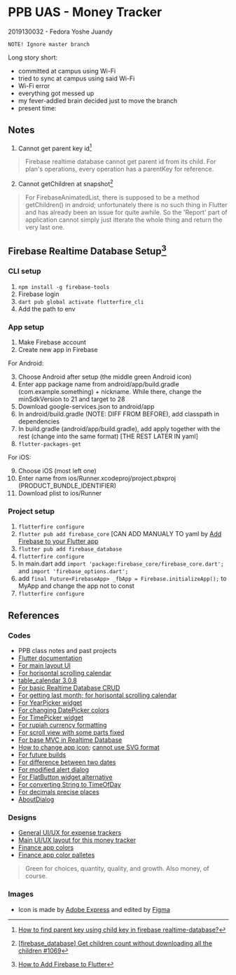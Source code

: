 # PPB UAS - Money Tracker

2019130032 - Fedora Yoshe Juandy

`NOTE! Ignore master branch`

Long story short:

- committed at campus using Wi-Fi
- tried to sync at campus using said Wi-Fi
- Wi-Fi error
- everything got messed up
- my fever-addled brain decided just to move the branch
- present time:

## Notes

1. Cannot get parent key id[^1]

> Firebase realtime database cannot get parent id from its child. For plan's operations, every operation has a parentKey for reference.

2. Cannot getChildren at snapshot[^2]

> For FirebaseAnimatedList, there is supposed to be a method getChildren() in android; unfortunately there is no such thing in Flutter and has already been an issue for quite awhile. So the 'Report' part of application cannot simply just itterate the whole thing and return the very last one.

## Firebase Realtime Database Setup[^3]

### CLI setup

1. `npm install -g firebase-tools`
2. Firebase login
3. `dart pub global activate flutterfire_cli`
4. Add the path to env

### App setup

1. Make Firebase account
2. Create new app in Firebase

For Android:

3. Choose Android after setup (the middle green Android icon)
4. Enter app package name from android/app/build.gradle (com.example.something) + nickname. While there, change the minSdkVersion to 21 and target to 28
5. Download google-services.json to android/app
6. In android/build.gradle (NOTE: DIFF FROM BEFORE), add classpath in dependencies
7. In build.gradle (android/app/build.gradle), add apply together with the rest (change into the same format) [THE REST LATER IN yaml]
8. `flutter-packages-get`

For iOS:

9. Choose iOS (most left one)
10. Enter name from ios/Runner.xcodeproj/project.pbxproj (PRODUCT_BUNDLE_IDENTIFIER)
11. Download plist to ios/Runner

### Project setup

1. `flutterfire configure`
2. `flutter pub add firebase_core` [CAN ADD MANUALY TO yaml by [Add Firebase to your Flutter app](https://firebase.google.com/docs/flutter/setup?platform=ios#available-plugins)
3. `flutter pub add firebase_database`
4. `flutterfire configure`
5. In main.dart add `import 'package:firebase_core/firebase_core.dart';` and `import 'firebase_options.dart';`
6. add `final Future<FirebaseApp> _fbApp = Firebase.initializeApp();` to MyApp and change the app not to const
7. `flutterfire configure`

## References

### Codes

- PPB class notes and past projects
- [Flutter documentation](https://docs.flutter.dev/)
- [For main layout UI](https://flutterawesome.com/budget-tracker-app-ui-with-flutter/)
- [For horisontal scrolling calendar](https://stackoverflow.com/questions/71690214/how-do-construct-a-horizontally-scrollable-calendar-in-my-appbar-with-flutter)
- [table_calendar 3.0.8 ](https://pub.dev/packages/table_calendar)
- [For basic Realtime Database CRUD](https://codingzest.com/firebase-realtime-database-crud-operations-for-flutter-project/)
- [For getting last month; for horisontal scrolling calendar](https://stackoverflow.com/questions/51420559/get-last-month-date-in-flutter-dart)
- [For YearPicker widget](https://stackoverflow.com/questions/51420559/get-last-month-date-in-flutter-dart)
- [For changing DatePicker colors](https://www.flutterbeads.com/change-date-picker-color-in-flutter/)
- [For TimePicker widget](https://www.youtube.com/watch?v=3wsIBoyKmdA)
- [For rupiah currency formatting](https://galangaji.medium.com/5-flutter-tutorial-cara-mudah-format-rupiah-pada-dart-c1711621e648)
- [For scroll view with some parts fixed](https://stackoverflow.com/questions/54027270/how-to-create-a-scroll-view-with-fixed-footer-with-flutter)
- [For base MVC in Realtime Database](https://www.kodeco.com/24346128-firebase-realtime-database-tutorial-for-flutter)
- [How to change app icon](https://stackoverflow.com/questions/53967670/flutter-launcher-icon-not-getting-changed); [cannot use SVG format](https://stackoverflow.com/questions/68243711/is-there-any-way-to-use-svg-as-app-icon-in-flutter)
- [For future builds](https://stackoverflow.com/questions/66100385/flutter-setstate-or-markneedsbuild-called-during-build-using-future-builde)
- [For difference between two dates](https://stackoverflow.com/questions/52713115/flutter-find-the-number-of-days-between-two-dates/67679455#67679455)
- [For modified alert dialog](https://medium.com/multiverse-software/alert-dialog-and-confirmation-dialog-in-flutter-8d8c160f4095)
- [For FlatButton widget alternative](https://stackoverflow.com/questions/66805535/flutter-flatbutton-is-deprecated-alternative-solution-with-width-and-height)
- [For converting String to TimeOfDay](https://stackoverflow.com/questions/53382971/how-to-convert-string-to-timeofday-in-flutter)
- [For decimals precise places](https://stackoverflow.com/questions/28419255/how-do-you-round-a-double-in-dart-to-a-given-degree-of-precision-after-the-decim)
- [AboutDialog](https://api.flutter.dev/flutter/material/AboutDialog-class.html)

### Designs

- [General UI/UX for expense trackers](https://dribbble.com/tags/expense_tracker)
- [Main UI/UX layout for this money tracker](https://www.behance.net/gallery/79266823/Budget-tracker-App-UI-kit)
- [Finance app colors](https://uxdesign.cc/3-colors-for-financial-applications-ec75c806e454)
- [Finance app color palletes](https://www.crazyegg.com/blog/color-palettes-financial/)

> Green for choices, quantity, quality, and growth. Also money, of course.

### Images

- Icon is made by <a href="https://express.adobe.com/express-apps/logo-maker">Adobe Express</a> and edited by <a href="https://www.figma.com/">Figma</a>

[^1]: [How to find parent key using child key in firebase realtime-database?](https://stackoverflow.com/questions/65725337/how-to-find-parent-key-using-child-key-in-firebase-realtime-database)
[^2]: [[firebase_database] Get children count without downloading all the children #1069](https://github.com/firebase/flutterfire/issues/1069)
[^3]: [How to Add Firebase to Flutter](https://firebase.google.com/docs/flutter/setup?platform=ios#available-plugins)
